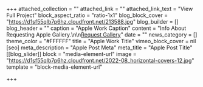 +++
attached_collection = ""
attached_link = ""
attached_link_text = "View Full Project"
block_aspect_ratio = "ratio-1x1"
blog_block_cover = "https://d1sf55qlb7p6hz.cloudfront.net/213588.jpg"
blog_builder = []
blog_header = ""
caption = "Apple Work Caption"
content = "Info About Requesting Apple Gallery.\n\n[Request Gallery](mailto:jesse@jesserieser.com?subject=test)"
date = ""
news_category = []
theme_color = "#FFFFFF"
title = "Apple Work Title"
vimeo_block_cover = nil
[seo]
meta_description = "Apple Post Meta"
meta_title = "Apple Post Title"
[[blog_slider]]
block = "media-element-url"
image = "https://d1sf55qlb7p6hz.cloudfront.net/2022-08_horizontal-covers-12.jpg"
template = "block-media-element-url"

+++
